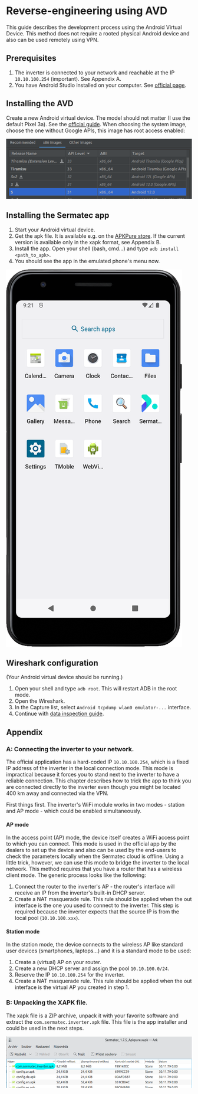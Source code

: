 # Reverse-engineering using AVD
This guide describes the development process using the Android Virtual Device. This method does not require a rooted physical Android device and also can be used remotely using VPN.

## Prerequisites
1. The inverter is connected to your network and reachable at the IP `10.10.100.254` (important). See Appendix A.
2. You have Android Studio installed on your computer. See [official page](https://developer.android.com/studio).

## Installing the AVD
Create a new Android virtual device. The model should not matter (I use the default Pixel 3a). See the [official guide](https://developer.android.com/studio/run/managing-avds). When choosing the system image, choose the one without Google APIs, this image has root access enabled:

![AVD System Image Picker](../assets/avd_system_image.png)

## Installing the Sermatec app
1. Start your Android virtual device.
2. Get the apk file. It is available e.g. on the [APKPure store](https://apkpure.com/sermatec/com.sermatec.inverter). If the current version is available only in the xapk format, see Appendix B.
3. Install the app. Open your shell (bash, cmd...) and type `adb install <path_to_apk>`.
4. You should see the app in the emulated phone's menu now.

![Sermatec app in the AVD's menu](../assets/avd_menu.png)

## Wireshark configuration
(Your Android virtual device should be running.)
1. Open your shell and type `adb root`. This will restart ADB in the root mode.
2. Open the Wireshark.
3. In the Capture list, select `Android tcpdump wlan0 emulator-...` interface.
4. Continue with [data inspection guide](RE_DATA_INSPECTION.md).

## Appendix
### A: Connecting the inverter to your network.
The official application has a hard-coded IP `10.10.100.254`, which is a fixed IP address of the inverter in the local connection mode. This mode is impractical because it forces you to stand next to the inverter to have a reliable connection. This chapter describes how to trick the app to think you are connected directly to the inverter even though you might be located 400 km away and connected via the VPN.

First things first. The inverter's WiFi module works in two modes - station and AP mode - which could be enabled simultaneously.

#### AP mode
In the access point (AP) mode, the device itself creates a WiFi access point to which you can connect. This mode is used in the official app by the dealers to set up the device and also can be used by the end-users to check the parameters locally when the Sermatec cloud is offline. Using a little trick, however, we can use this mode to bridge the inverter to the local network. This method requires that you have a router that has a wireless client mode. The generic process looks like the following:
1. Connect the router to the inverter's AP - the router's interface will receive an IP from the inverter's built-in DHCP server.
2. Create a NAT masquerade rule. This rule should be applied when the out interface is the one you used to connect to the inverter. This step is required because the inverter expects that the source IP is from the local pool (`10.10.100.xxx`).

#### Station mode
In the station mode, the device connects to the wireless AP like standard user devices (smartphones, laptops...) and it is a standard mode to be used:
1. Create a (virtual) AP on your router.
2. Create a new DHCP server and assign the pool `10.10.100.0/24`.
3. Reserve the IP `10.10.100.254` for the inverter.
4. Create a NAT masquerade rule. This rule should be applied when the out interface is the virtual AP you created in step 1.

### B: Unpacking the XAPK file.
The xapk file is a ZIP archive, unpack it with your favorite software and extract the `com.sermatec.inverter.apk` file. This file is the app installer and could be used in the next steps.

![APK in the XAPK archive](../assets/xapk_archive.png)